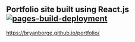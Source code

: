 
## Portfolio site built using React.js     [![pages-build-deployment](https://github.com/BryanBorge/portfolio/actions/workflows/pages/pages-build-deployment/badge.svg)](https://github.com/BryanBorge/portfolio/actions/workflows/pages/pages-build-deployment)
https://bryanborge.github.io/portfolio/ 
